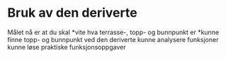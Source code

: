 # Bruk av den deriverte

Målet nå er at du skal 
*vite hva terrasse-, topp- og bunnpunkt er
*kunne finne topp- og bunnpunkt ved den deriverte
kunne analysere funksjoner
kunne løse praktiske funksjonsoppgaver